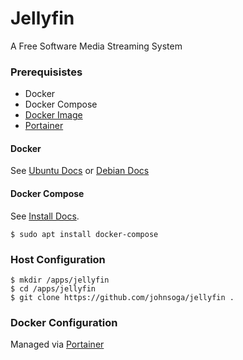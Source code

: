 # Jellyfin
A Free Software Media Streaming System

### Prerequisistes
- Docker
- Docker Compose
- [Docker Image](https://hub.docker.com/r/jellyfin/jellyfin/)
- [Portainer](https://www.portainer.io/) 

#### Docker
See [Ubuntu Docs](https://docs.docker.com/engine/install/ubuntu/) or [Debian Docs](https://docs.docker.com/engine/install/debian/)

#### Docker Compose
See [Install Docs](https://docs.docker.com/compose/install/).
```
$ sudo apt install docker-compose
```

### Host Configuration
```
$ mkdir /apps/jellyfin
$ cd /apps/jellyfin
$ git clone https://github.com/johnsoga/jellyfin .
```

### Docker Configuration
Managed via [Portainer](https://www.portainer.io/)
